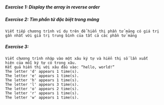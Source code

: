 ##### Exercise 1: Display the array in reverse order
##### Exercise 2: Tìm phần tử đặc biệt trong mảng
    Viết tiếp chương trình ví dụ trên để hiển thị phần tử mảng có giá trị gần nhất với giá trị trung bình của tất cả các phần tử mảng
##### Exercise 3:
    Viết chương trình nhập vào một xâu ký tự và hiển thị số lần xuất
    hiện của mỗi ký tự có trong xâu.
    Kết quả hiển thị với xâu đầu vào: “hello, world!”
    The letter 'd' appears 1 time(s).
    The letter 'e' appears 1 time(s).
    The letter 'h' appears 1 time(s).
    The letter 'l' appears 3 time(s).
    The letter 'o' appears 2 time(s).
    The letter 'r' appears 1 time(s).
    The letter 'w' appears 1 time(s).

